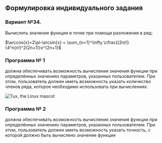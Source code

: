 ## Формулировка индивидуального задания
### Вариант №34. 
Вычислить значение функции в точке при помощи разложения в ряд: 

$\arccos{x}=2\pi-\arcsin{x} = \sum_{n=1}^\infty \cfrac{(2n)!}{4^n(n!)^2(2n+1)}x^{2n+1}$

### Программа № 1
должна обеспечивать возможность вычисления значения функции при 
определённых значениях параметров, указанных пользователем. При этом, пользователь должен 
иметь возможность указать количество членов ряда, которое необходимо использовать при 
вычислениях.

![Tux, the Linux mascot](https://github.com/Veronijaj/Inf/blob/main/lab1/diagram(1).png)

### Программа № 2 
должна обеспечивать возможность вычисления значения функции при 
определённых значениях параметров, указанных пользователем. При этом, пользователь должен 
иметь возможность указать точность, с которой должно быть вычислено значение функции
